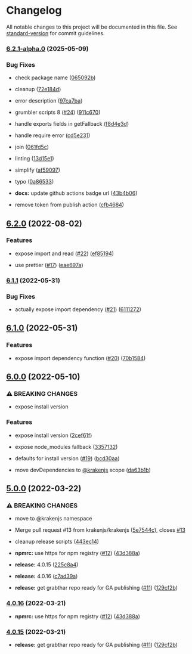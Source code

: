 # Changelog

All notable changes to this project will be documented in this file. See [standard-version](https://github.com/conventional-changelog/standard-version) for commit guidelines.

### [6.2.1-alpha.0](https://github.com/krakenjs/grabthar/compare/v6.2.0...v6.2.1-alpha.0) (2025-05-09)


### Bug Fixes

* check package name ([065092b](https://github.com/krakenjs/grabthar/commit/065092bd29f18e96b3c2b50f822a1109e5e327c3))
* cleanup ([72e184d](https://github.com/krakenjs/grabthar/commit/72e184d6d9bc417cc3b43830a84c408888642bac))
* error description ([97ca7ba](https://github.com/krakenjs/grabthar/commit/97ca7bac2e142d1da7bd69b2a12b05fafea7d82b))
* grumbler scripts 8 ([#24](https://github.com/krakenjs/grabthar/issues/24)) ([911c670](https://github.com/krakenjs/grabthar/commit/911c670107dade67423f0cd9be027ba6b4bae2e3))
* handle exports fields in getFallback ([f8d4e3d](https://github.com/krakenjs/grabthar/commit/f8d4e3d24438e252c2e067d8cc3d527281f8a916))
* handle require error ([cd5e231](https://github.com/krakenjs/grabthar/commit/cd5e231cedc4fa02b4256a8cf148f47b85e45333))
* join ([061fd5c](https://github.com/krakenjs/grabthar/commit/061fd5cb23c4e8662a43d4d9809a5366a9a361ed))
* linting ([13d15e1](https://github.com/krakenjs/grabthar/commit/13d15e17b31b7bada328c693872411acb58e3f29))
* simplify ([af59097](https://github.com/krakenjs/grabthar/commit/af590972a85d393c3490896eadb540ae3dfbcee1))
* typo ([0a86533](https://github.com/krakenjs/grabthar/commit/0a8653339dc7bc2245d9d7fa496094412af3ff7f))


* **docs:** update github actions badge url ([43b4b06](https://github.com/krakenjs/grabthar/commit/43b4b06c204e1580eddbdaa3691df89b4ce57e42))
* remove token from publish action ([cfb4684](https://github.com/krakenjs/grabthar/commit/cfb468493480935969ac3e193625ccc345293420))

## [6.2.0](https://github.com/krakenjs/grabthar/compare/v6.1.1...v6.2.0) (2022-08-02)


### Features

* expose import and read ([#22](https://github.com/krakenjs/grabthar/issues/22)) ([ef85194](https://github.com/krakenjs/grabthar/commit/ef85194b3bbfe78defda401e11226ec6f2451a99))


* use prettier ([#17](https://github.com/krakenjs/grabthar/issues/17)) ([eae697a](https://github.com/krakenjs/grabthar/commit/eae697a2cfbeafcfc97cc918be9d3a8fe0a94b2d))

### [6.1.1](https://github.com/krakenjs/grabthar/compare/v6.1.0...v6.1.1) (2022-05-31)


### Bug Fixes

* actually expose import dependency ([#21](https://github.com/krakenjs/grabthar/issues/21)) ([6111272](https://github.com/krakenjs/grabthar/commit/6111272e6718f78efa061dbfe46128178cf915d7))

## [6.1.0](https://github.com/krakenjs/grabthar/compare/v6.0.0...v6.1.0) (2022-05-31)


### Features

* expose import dependency function ([#20](https://github.com/krakenjs/grabthar/issues/20)) ([70b1584](https://github.com/krakenjs/grabthar/commit/70b15841dca3de303a94083f5b3e5d9cdcb58751))

## [6.0.0](https://github.com/krakenjs/grabthar/compare/v5.0.0...v6.0.0) (2022-05-10)


### ⚠ BREAKING CHANGES

* expose install version

### Features

* expose install version ([2cef61f](https://github.com/krakenjs/grabthar/commit/2cef61fb784724934d617adb55ece41e376310b4))
* expose node_modules fallback ([3357132](https://github.com/krakenjs/grabthar/commit/3357132dd94103329a6347b711946046335d554f))


* defaults for install version ([#19](https://github.com/krakenjs/grabthar/issues/19)) ([bcd30aa](https://github.com/krakenjs/grabthar/commit/bcd30aab03f7fcbe8cfadc4c58e562686743af63))
* move devDependencies to [@krakenjs](https://github.com/krakenjs) scope ([da63b1b](https://github.com/krakenjs/grabthar/commit/da63b1b46bf6a1fe8903f07dac0dce5d2d79a3a5))

## [5.0.0](https://github.com/krakenjs/grabthar/compare/v4.0.14...v5.0.0) (2022-03-22)


### ⚠ BREAKING CHANGES

* move to @krakenjs namespace

* Merge pull request #13 from krakenjs/krakenjs ([5e7544c](https://github.com/krakenjs/grabthar/commit/5e7544cc63bec1b705bb01be54992eec30498a05)), closes [#13](https://github.com/krakenjs/grabthar/issues/13)
* cleanup release scripts ([443ec14](https://github.com/krakenjs/grabthar/commit/443ec14aab7764596ca62bda07d296de0ec65829))
* **npmrc:** use https for npm registry ([#12](https://github.com/krakenjs/grabthar/issues/12)) ([43d388a](https://github.com/krakenjs/grabthar/commit/43d388a23f10b11c5d9937108989ccf66f6eea23))
* **release:** 4.0.15 ([225c8a4](https://github.com/krakenjs/grabthar/commit/225c8a4aafa0bedf2f2e81c8d09308d7f90321d1))
* **release:** 4.0.16 ([c7ad39a](https://github.com/krakenjs/grabthar/commit/c7ad39ae379668d89f1eb2baa6ab5703e5eba71b))
* **release:** get grabthar repo ready for GA publishing ([#11](https://github.com/krakenjs/grabthar/issues/11)) ([129cf2b](https://github.com/krakenjs/grabthar/commit/129cf2bee75ceab5bcf6ccb42d253bfd73ceb40a))

### [4.0.16](https://github.com/krakenjs/grabthar/compare/v4.0.15...v4.0.16) (2022-03-21)


* **npmrc:** use https for npm registry ([#12](https://github.com/krakenjs/grabthar/issues/12)) ([43d388a](https://github.com/krakenjs/grabthar/commit/43d388a23f10b11c5d9937108989ccf66f6eea23))

### [4.0.15](https://github.com/krakenjs/grabthar/compare/v4.0.14...v4.0.15) (2022-03-21)


* **release:** get grabthar repo ready for GA publishing ([#11](https://github.com/krakenjs/grabthar/issues/11)) ([129cf2b](https://github.com/krakenjs/grabthar/commit/129cf2bee75ceab5bcf6ccb42d253bfd73ceb40a))

